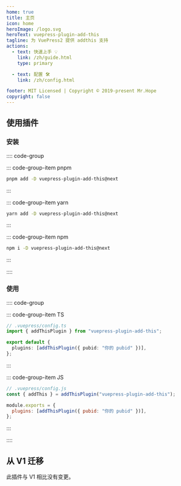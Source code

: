 ```yaml
---
home: true
title: 主页
icon: home
heroImage: /logo.svg
heroText: vuepress-plugin-add-this
tagline: 为 VuePress2 提供 addthis 支持
actions:
  - text: 快速上手 💡
    link: /zh/guide.html
    type: primary

  - text: 配置 🛠
    link: /zh/config.html

footer: MIT Licensed | Copyright © 2019-present Mr.Hope
copyright: false
---
```


## 使用插件

### 安装

:::: code-group

::: code-group-item pnpm

```bash
pnpm add -D vuepress-plugin-add-this@next
```

:::

::: code-group-item yarn

```bash
yarn add -D vuepress-plugin-add-this@next
```

:::

::: code-group-item npm

```bash
npm i -D vuepress-plugin-add-this@next
```

:::

::::

### 使用

:::: code-group

::: code-group-item TS

```ts
// .vuepress/config.ts
import { addThisPlugin } from "vuepress-plugin-add-this";

export default {
  plugins: [addThisPlugin({ pubid: "你的 pubid" })],
};
```

:::

::: code-group-item JS

```js
// .vuepress/config.js
const { addThis } = addThisPlugin("vuepress-plugin-add-this");

module.exports = {
  plugins: [addThisPlugin({ pubid: "你的 pubid" })],
};
```

:::

::::

## 从 V1 迁移

此插件与 V1 相比没有变更。
